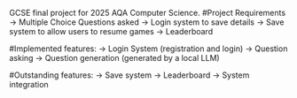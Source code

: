 GCSE final project for 2025 AQA Computer Science. 
#Project Requirements
-> Multiple Choice Questions asked
-> Login system to save details
-> Save system to allow users to resume games
-> Leaderboard

#Implemented features:
-> Login System (registration and login)
-> Question asking
-> Question generation (generated by a local LLM)

#Outstanding features:
-> Save system
-> Leaderboard
-> System integration
